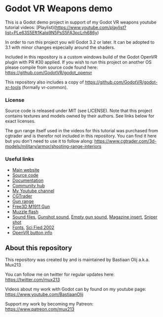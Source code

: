 # Godot VR Weapons demo

This is a Godot demo project in support of my Godot VR weapons youtube tutorial videos: [Playlist)(https://www.youtube.com/playlist?list=PLe63S5Eft1KaIq9N5PsS5FA3pcLrh686y)

In order to run this project you will Godot 3.2 or later.
It can be adopted to 3.1 with minor changes especially around the shaders.

Included in this repository is a custom windows build of the Godot OpenVR plugin with PR #30 applied.
If you wish to run this project on another OS please compile from source code found here: https://github.com/GodotVR/godot_openvr

This repository also includes a copy of https://github.com/GodotVR/godot-xr-tools (formally vr-common).

### License

Source code is released under MIT (see LICENSE).
Note that this project contains textures and models owned by their authors.
See links below for exact licenses.

The gun range itself used in the videos for this tutorial was purchased from cgtrader and is therefor not included in this repository. You can find it here but you don't need to use it to follow along:
https://www.cgtrader.com/3d-models/military/armor/shooting-range-interiors

### Useful links

 - [Main website](https://godotengine.org)
 - [Source code](https://github.com/godotengine/godot)
 - [Documentation](http://docs.godotengine.org)
 - [Community hub](https://godotengine.org/community)
 - [My Youtube channel](https://www.youtube.com/BastiaanOlij)
 - [CGTrader](https://www.cgtrader.com/)
 - [Gun range](https://www.cgtrader.com/3d-models/military/armor/shooting-range-interiors)
 - [Free3D M1911 Gun](https://free3d.com/3d-model/m1911-game-ready-833466.html)
 - [Muzzle flash](https://opengameart.org/content/muzzle-flash-with-model)
 - [Sound files](https://freesound.org/), [Gunshot sound](https://www.youtube.com/redirect?redir_token=ZgZTgBeHrZN-UyisPXJh9vI1zKl8MTU2MTk3NDkwN0AxNTYxODg4NTA3&event=video_description&v=EK91zvMhck0&q=https%3A%2F%2Ffreesound.org%2Fpeople%2FBrokenphono%2Fsounds%2F344142%2F), [Empty gun sound](https://www.youtube.com/redirect?redir_token=ZgZTgBeHrZN-UyisPXJh9vI1zKl8MTU2MTk3NDkwN0AxNTYxODg4NTA3&event=video_description&v=EK91zvMhck0&q=https%3A%2F%2Ffreesound.org%2Fpeople%2FKlawyKogut%2Fsounds%2F154934%2F), [Magazine insert](https://freesound.org/people/Pjkasinski3/sounds/171614/), [Sniper shot](https://freesound.org/people/SuperPhat/sounds/514228/)
 - [Fonts](http://www.fonts101.com/), [Sci Fied 2002](http://www.fonts101.com/fonts/view/Standard/15898/Sci_Fied_2002)
 - [OpenVR button info](https://github.com/GodotVR/godot_openvr/issues/4)

About this repository
---------------------
This repository was created by and is maintained by Bastiaan Olij a.k.a. Mux213

You can follow me on twitter for regular updates here:
https://twitter.com/mux213

Videos about my work with Godot can by found on my youtube page:
https://www.youtube.com/BastiaanOlij

Support my work by becoming my Patreon:
https://www.patreon.com/mux213

